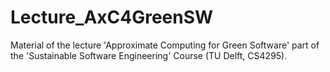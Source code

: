# Lecture_AxC4GreenSW
Material of the lecture 'Approximate Computing for Green Software' part of the 'Sustainable Software Engineering' Course (TU Delft, CS4295). 
